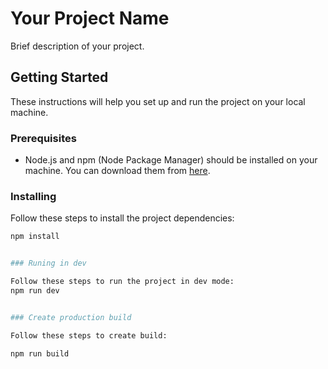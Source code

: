 # Your Project Name

Brief description of your project.

## Getting Started

These instructions will help you set up and run the project on your local machine.

### Prerequisites

- Node.js and npm (Node Package Manager) should be installed on your machine. You can download them from [here](https://nodejs.org/).

### Installing

Follow these steps to install the project dependencies:

```bash
npm install


### Runing in dev

Follow these steps to run the project in dev mode:
npm run dev


### Create production build

Follow these steps to create build:

npm run build